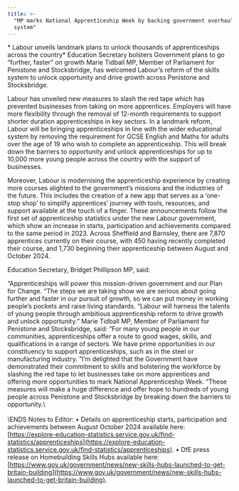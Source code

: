 ```yaml
---
title: >-
  "MP marks National Apprenticeship Week by backing government overhaul of
  system"
---
```


\*   Labour unveils landmark plans to unlock thousands of apprenticeships across the country\*   Education Secretary bolsters Government plans to go “further, faster” on growth
Marie Tidball MP, Member of Parliament for Penistone and Stocksbridge, has welcomed Labour’s reform of the skills system to unlock opportunity and drive growth across Penistone and Stocksbridge.

Labour has unveiled new measures to slash the red tape which has prevented businesses from taking on more apprentices. Employers will have more flexibility through the removal of 12-month requirements to support shorter duration apprenticeships in key sectors.
In a landmark reform, Labour will be bringing apprenticeships in line with the wider educational system by removing the requirement for GCSE English and Maths for adults over the age of 19 who wish to complete an apprenticeship. This will break down the barriers to opportunity and unlock apprenticeships for up to 10,000 more young people across the country with the support of businesses.

Moreover, Labour is modernising the apprenticeship experience by creating more courses alighted to the government’s missions and the industries of the future. This includes the creation of a new app that serves as a ‘one-stop shop’ to simplify apprentices’ journey with tools, resources, and support available at the touch of a finger.
These announcements follow the first set of apprenticeship statistics under the new Labour government, which show an increase in starts, participation and achievements compared to the same period in 2023. Across Sheffield and Barnsley, there are 7,870 apprentices currently on their course, with 450 having recently completed their course, and 1,730 beginning their apprenticeship between August and October 2024.

Education Secretary, Bridget Phillipson MP, said:

“Apprenticeships will power this mission-driven government and our Plan for Change.
“The steps we are taking show we are serious about going further and faster in our pursuit of growth, so we can put money in working people’s pockets and raise living standards.
“Labour will harness the talents of young people through ambitious apprenticeship reform to drive growth and unlock opportunity.”
Marie Tidball MP, Member of Parliament for Penistone and Stocksbridge, said:
“For many young people in our communities, apprenticeships offer a route to good wages, skills, and qualifications in a range of sectors. We have prime opportunities in our constituency to support apprenticeships, such as in the steel or manufacturing industry.
“I’m delighted that the Government have demonstrated their commitment to skills and bolstering the workforce by slashing the red tape to let businesses take on more apprentices and offering more opportunities to mark National Apprenticeship Week.
“These measures will make a huge difference and offer hope to hundreds of young people across Penistone and Stocksbridge by breaking down the barriers to opportunity.\\\
\
\ENDS
Notes to Editor:
•   Details on apprenticeship starts, participation and achievements between August October 2024 available here: [https://explore-education-statistics.service.gov.uk/find-statistics/apprenticeships](https://explore-education-statistics.service.gov.uk/find-statistics/apprenticeships). •   DfE press release on Homebuilding Skills Hubs available here: [https://www.gov.uk/government/news/new-skills-hubs-launched-to-get-britain-building](https://www.gov.uk/government/news/new-skills-hubs-launched-to-get-britain-building).

